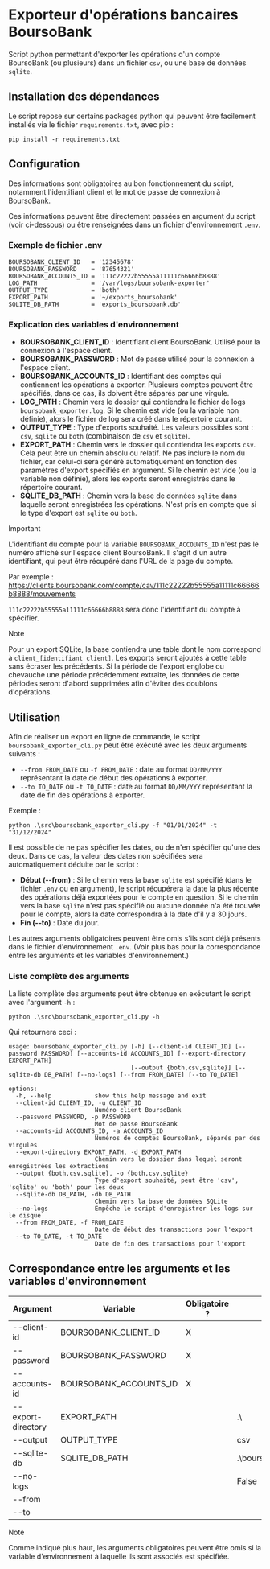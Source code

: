 # Exporteur d'opérations bancaires BoursoBank

Script python permettant d'exporter les opérations d'un compte BoursoBank (ou plusieurs) dans un fichier `csv`, ou une base de données `sqlite`.

## Installation des dépendances

Le script repose sur certains packages python qui peuvent être facilement installés via le fichier `requirements.txt`, avec pip :

```
pip install -r requirements.txt
```

## Configuration

Des informations sont obligatoires au bon fonctionnement du script, notamment l'identifiant client et le mot de passe de connexion à BoursoBank.

Ces informations peuvent être directement passées en argument du script (voir ci-dessous) ou être renseignées dans un fichier d'environnement `.env`.

### Exemple de fichier .env

```
BOURSOBANK_CLIENT_ID   = '12345678'
BOURSOBANK_PASSWORD    = '87654321'
BOURSOBANK_ACCOUNTS_ID = '111c22222b55555a11111c66666b8888'
LOG_PATH               = '/var/logs/boursobank-exporter'
OUTPUT_TYPE            = 'both'
EXPORT_PATH            = '~/exports_boursobank'
SQLITE_DB_PATH         = 'exports_boursobank.db'
```

### Explication des variables d'environnement

-   **BOURSOBANK_CLIENT_ID** : Identifiant client BoursoBank. Utilisé pour la connexion à l'espace client.
-   **BOURSOBANK_PASSWORD** : Mot de passe utilisé pour la connexion à l'espace client.
-   **BOURSOBANK_ACCOUNTS_ID** : Identifiant des comptes qui contiennent les opérations à exporter.
    Plusieurs comptes peuvent être spécifiés, dans ce cas, ils doivent être séparés par une virgule.
-   **LOG_PATH** : Chemin vers le dossier qui contiendra le fichier de logs `boursobank_exporter.log`.
    Si le chemin est vide (ou la variable non définie), alors le fichier de log sera créé dans le répertoire courant.
-   **OUTPUT_TYPE** : Type d'exports souhaité. Les valeurs possibles sont : `csv`, `sqlite` ou `both` (combinaison de `csv` et `sqlite`).
-   **EXPORT_PATH** : Chemin vers le dossier qui contiendra les exports `csv`. Cela peut être un chemin absolu ou relatif. Ne pas inclure le nom du fichier, car celui-ci sera généré automatiquement en fonction des paramètres d'export spécifiés en argument.
    Si le chemin est vide (ou la variable non définie), alors les exports seront enregistrés dans le répertoire courant.
-   **SQLITE_DB_PATH** : Chemin vers la base de données `sqlite` dans laquelle seront enregistrées les opérations. N'est pris en compte que si le type d'export est `sqlite` ou `both`.

> [!Important]
> L'identifiant du compte pour la variable `BOURSOBANK_ACCOUNTS_ID` n'est pas le numéro affiché sur l'espace client BoursoBank.
> Il s'agit d'un autre identifiant, qui peut être récupéré dans l'URL de la page du compte.
>
> Par exemple : https://clients.boursobank.com/compte/cav/111c22222b55555a11111c66666b8888/mouvements
>
> `111c22222b55555a11111c66666b8888` sera donc l'identifiant du compte à spécifier.

> [!NOTE]  
> Pour un export SQLite, la base contiendra une table dont le nom correspond à `client_[identifiant client]`. Les exports seront ajoutés à cette table sans écraser les précédents.
> Si la période de l'export englobe ou chevauche une période précédemment extraite, les données de cette périodes seront d'abord supprimées afin d'éviter des doublons d'opérations.

## Utilisation

Afin de réaliser un export en ligne de commande, le script `boursobank_exporter_cli.py` peut être exécuté avec les deux arguments suivants :

-   `--from FROM_DATE` ou `-f FROM_DATE` : date au format `DD/MM/YYY` représentant la date de début des opérations à exporter.
-   `--to TO_DATE` ou `-t TO_DATE` : date au format `DD/MM/YYY` représentant la date de fin des opérations à exporter.

Exemple :

```
python .\src\boursobank_exporter_cli.py -f "01/01/2024" -t "31/12/2024"
```

Il est possible de ne pas spécifier les dates, ou de n'en spécifier qu'une des deux. Dans ce cas, la valeur des dates non spécifiées sera automatiquement déduite par le script :

-   **Début (--from)** : Si le chemin vers la base `sqlite` est spécifié (dans le fichier `.env` ou en argument), le script récupérera la date la plus récente des opérations déjà exportées pour le compte en question. Si le chemin vers la base `sqlite` n'est pas spécifié ou aucune donnée n'a été trouvée pour le compte, alors la date correspondra à la date d'il y a 30 jours.
-   **Fin (--to)** : Date du jour.

Les autres arguments obligatoires peuvent être omis s'ils sont déjà présents dans le fichier d'environnement `.env`. (Voir plus bas pour la correspondance entre les arguments et les variables d'environnement.)

### Liste complète des arguments

La liste complète des arguments peut être obtenue en exécutant le script avec l'argument `-h` :

```
python .\src\boursobank_exporter_cli.py -h
```

Qui retournera ceci :

```
usage: boursobank_exporter_cli.py [-h] [--client-id CLIENT_ID] [--password PASSWORD] [--accounts-id ACCOUNTS_ID] [--export-directory EXPORT_PATH]
                                  [--output {both,csv,sqlite}] [--sqlite-db DB_PATH] [--no-logs] [--from FROM_DATE] [--to TO_DATE]

options:
  -h, --help            show this help message and exit
  --client-id CLIENT_ID, -u CLIENT_ID
                        Numéro client BoursoBank
  --password PASSWORD, -p PASSWORD
                        Mot de passe BoursoBank
  --accounts-id ACCOUNTS_ID, -a ACCOUNTS_ID
                        Numéros de comptes BoursoBank, séparés par des virgules
  --export-directory EXPORT_PATH, -d EXPORT_PATH
                        Chemin vers le dossier dans lequel seront enregistrées les extractions
  --output {both,csv,sqlite}, -o {both,csv,sqlite}
                        Type d'export souhaité, peut être 'csv', 'sqlite' ou 'both' pour les deux
  --sqlite-db DB_PATH, -db DB_PATH
                        Chemin vers la base de données SQLite
  --no-logs             Empêche le script d'enregistrer les logs sur le disque
  --from FROM_DATE, -f FROM_DATE
                        Date de début des transactions pour l'export
  --to TO_DATE, -t TO_DATE
                        Date de fin des transactions pour l'export
```

## Correspondance entre les arguments et les variables d'environnement

| Argument           | Variable               | Obligatoire ? | Par défaut              |
| ------------------ | ---------------------- | ------------- | ----------------------- |
| --client-id        | BOURSOBANK_CLIENT_ID   | X             |                         |
| --password         | BOURSOBANK_PASSWORD    | X             |                         |
| --accounts-id      | BOURSOBANK_ACCOUNTS_ID | X             |                         |
| --export-directory | EXPORT_PATH            |               | .\                      |
| --output           | OUTPUT_TYPE            |               | csv                     |
| --sqlite-db        | SQLITE_DB_PATH         |               | .\boursobank_exports.db |
| --no-logs          |                        |               | False                   |
| --from             |                        |               |                         |
| --to               |                        |               |                         |

> [!NOTE]  
> Comme indiqué plus haut, les arguments obligatoires peuvent être omis si la variable d'environnement à laquelle ils sont associés est spécifiée.
